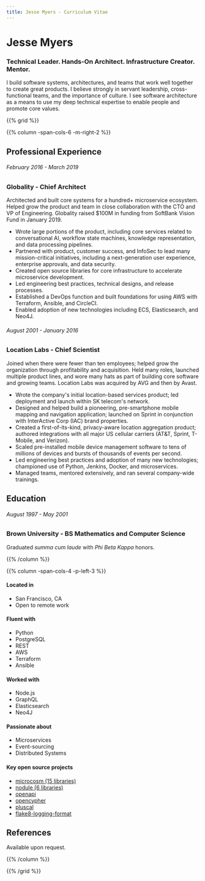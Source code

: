 ```yaml
---
title: Jesse Myers - Curriculum Vitae
---
```

# Jesse Myers
### Technical Leader. Hands-On Architect. Infrastructure Creator. Mentor.

I build software systems, architectures, and teams that work well together to create great products.
I believe strongly in servant leadership, cross-functional teams, and the importance of culture.
I see software architecture as a means to use my deep technical expertise to enable people and promote core values.

{{% grid %}}

{{% column -span-cols-6 -m-right-2 %}}
## Professional Experience
###### *February 2016 - March 2019*
### Globality - Chief Architect

Architected and built core systems for a hundred+ microservice ecosystem.
Helped grow the product and team in close collaboration with the CTO and VP of Engineering.
Globality raised $100M in funding from SoftBank Vision Fund in January 2019.

* Wrote large portions of the product, including core services related to conversational AI, workflow state
  machines, knowledge representation, and data processing pipelines.
* Partnered with product, customer success, and InfoSec to lead many mission-critical initiatives, including
  a next-generation user experience, enterprise approvals, and data security.
* Created open source libraries for core infrastructure to accelerate microservice development.
* Led engineering best practices, technical designs, and release processes.
* Established a DevOps function and built foundations for using AWS with Terraform, Ansible, and CircleCI.
* Enabled adoption of new technologies including ECS, Elasticsearch, and Neo4J.

<!--
<br/>
<br/>
<br/>
<br/>
<br/>
<br/>
<br/>
<br/>
-->

###### *August 2001 - January 2016*
### Location Labs - Chief Scientist

Joined when there were fewer than ten employees; helped grow the organization through profitability and acquisition.
Held many roles, launched multiple product lines, and wore many hats as part of building core software and growing teams.
Location Labs was acquired by AVG and then by Avast.

 * Wrote the company's initial location-based services product;
   led deployment and launch within SK telecom's network.
 * Designed and helped build a pioneering, pre-smartphone mobile mapping and navigation application;
   launched on Sprint in conjunction with InterActive Corp (IAC) brand properties.
 * Created a first-of-its-kind, privacy-aware location aggregation product; authored integrations with
   all major US cellular carriers (AT&T, Sprint, T-Mobile, and Verizon).
 * Scaled pre-installed mobile device management software to tens of millions of devices and bursts of
   thousands of events per second.
 * Led engineering best practices and adoption of many new technologies;
   championed use of Python, Jenkins, Docker, and microservices.
 * Managed teams, mentored extensively, and ran several company-wide trainings.

## Education
###### *August 1997 - May 2001*
### Brown University - BS Mathematics and Computer Science

Graduated *summa cum laude* with *Phi Beta Kappa* honors.

{{% /column %}}

{{% column -span-cols-4 -p-left-3 %}}

#### Located in

  * San Francisco, CA
  * Open to remote work

#### Fluent with
  * Python
  * PostgreSQL
  * REST
  * AWS
  * Terraform
  * Ansible

#### Worked with
  * Node.js
  * GraphQL
  * Elasticsearch
  * Neo4J

#### Passionate about
  * Microservices
  * Event-sourcing
  * Distributed Systems

#### Key open source projects
 * [microcosm (15 libraries)](https://microcosm.dev)
 * [nodule (6 libraries)](https://nodule.dev)
 * [openapi](https://github.com/globality-corp/openapi)
 * [opencypher](https://github.com/globality-corp/opencypher)
 * [pluscal](https://github.com/jessemyers/pluscal)
 * [flake8-logging-format](https://github.com/globality-corp/flake8-logging-format)

## References

Available upon request.

{{% /column %}}

{{% /grid %}}
